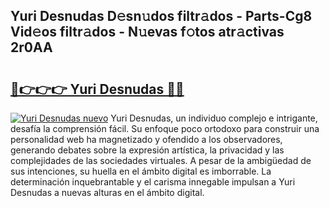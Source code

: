 ## Yuri Desnudas D𝚎sn𝚞dos filtr𝚊dos - Parts-Cg8 Vid𝚎os filtr𝚊dos - N𝚞evas f𝚘tos atr𝚊ctivas 2r0AA

# <h2><a href="http://mb54cb.tromn.icu/?c=Yuri+Desnudas">🔗👉👉👉 Yuri Desnudas 🔗🔗</a></h2>

[![Yuri Desnudas nuevo](https://i.imgur.com/pEAQMta.gif)](http://mb54cb.tromn.icu/?c=Yuri+Desnudas)
Yuri Desnudas, un individuo complejo e intrigante, desafía la comprensión fácil. Su enfoque poco ortodoxo para construir una personalidad web ha magnetizado y ofendido a los observadores, generando debates sobre la expresión artística, la privacidad y las complejidades de las sociedades virtuales. A pesar de la ambigüedad de sus intenciones, su huella en el ámbito digital es imborrable. La determinación inquebrantable y el carisma innegable impulsan a Yuri Desnudas a nuevas alturas en el ámbito digital.

